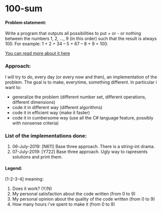 # 100-sum

#### Problem statement:
Write a program that outputs all possibilities to put + or - or nothing between the numbers 1, 2, ..., 9 (in this order) such that the result is always 100. For example: 1 + 2 + 34 – 5 + 67 – 8 + 9 = 100.

[You can read more about it here](https://www.shiftedup.com/2015/05/07/five-programming-problems-every-software-engineer-should-be-able-to-solve-in-less-than-1-hour)

### Approach:
I will try to do, every day (or every now and then), an implementation of the problem. The goal is to make, everytime, something different. In particular i want to:
- generalize the problem (different number set, different operations, different dimensions)
- code it in different way (different algorithms)
- code it in efficient way (make it faster)
- code it in cumbersome way (use all the C# language feature, possibly with nonsense criteria)


### List of the implementations done:
1. 06-July-2019: [N611]  Base three approach. There is a string-int drama.
2. 07-July-2019: [Y722]  Base three approach. Ugly way to rapresents solutions and print them.




#### Legend:
 [1-2-3-4] meaning:
 1. Does it work? (Y/N)
 2. My personal satisfaction about the code written (from 0 to 9)
 3. My personal opinion about the quality of the code written (from 0 to 9)
 4. How many hours i've spent to make it (from 0 to 9)
  
